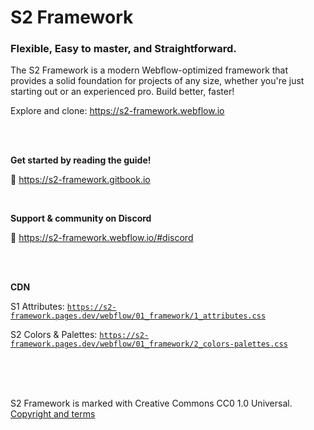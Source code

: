 # S2 Framework

### Flexible, Easy to master, and Straightforward.

The S2 Framework is a modern Webflow-optimized framework that provides a solid foundation for projects of any size, whether you're just starting out or an experienced pro. Build better, faster!

Explore and clone: https://s2-framework.webflow.io


<br><br>


**Get started by reading the guide!**

📗 https://s2-framework.gitbook.io

<br>

**Support & community on Discord**

💬 https://s2-framework.webflow.io/#discord


<br><br>


**CDN**

S1 Attributes: <code>https://s2-framework.pages.dev/webflow/01_framework/1_attributes.css</code>

S2 Colors & Palettes: <code>https://s2-framework.pages.dev/webflow/01_framework/2_colors-palettes.css</code>


<br><br><br>


S2 Framework is marked with Creative Commons CC0 1.0 Universal.
[Copyright and terms](https://s2-framework.gitbook.io/docs/copyright-and-terms)

